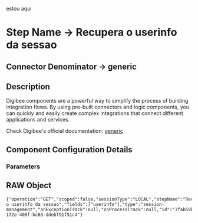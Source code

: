 estou aqui
# Step Name -> Recupera o userinfo da sessao
## Connector Denominator -> generic

## Description

Digibee components are a powerful way to simplify the process of building integration flows. By using pre-built connectors and logic components, you can quickly and easily create complex integrations that connect different applications and services.

Check Digibee's official documentation: [generic](https://docs.digibee.com/documentation "Digibee documentation")

## Component Configuration Details
### Parameters


## RAW Object

```
{"operation":"GET","scoped":false,"sessionType":"LOCAL","stepName":"Recupera o userinfo da sessao","fields":["userinfo"],"type":"session-management","onExceptionTrack":null,"onProcessTrack":null,"id":"7fab59b9-172e-408f-bc63-ddebf91f51c4"}
```